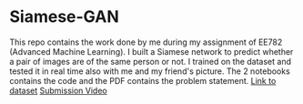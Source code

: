 # Siamese-GAN

This repo contains the work done by me during my assignment of EE782 (Advanced Machine Learning).
I built a Siamese network to predict whether a pair of images are of the same person or not. I trained on the dataset and tested it in real time also with me and my friend's picture.
The 2 notebooks contains the code and the PDF contains the problem statement.
[Link to dataset](http://vis-www.cs.umass.edu/lfw/)
[Submission Video](https://iitbacin-my.sharepoint.com/personal/210070063_iitb_ac_in/_layouts/15/stream.aspx?id=%2Fpersonal%2F210070063%5Fiitb%5Fac%5Fin%2FDocuments%2FCollege%2FAssignment2%2Ewebm&nav=eyJyZWZlcnJhbEluZm8iOnsicmVmZXJyYWxBcHAiOiJPbmVEcml2ZUZvckJ1c2luZXNzIiwicmVmZXJyYWxBcHBQbGF0Zm9ybSI6IldlYiIsInJlZmVycmFsTW9kZSI6InZpZXciLCJyZWZlcnJhbFZpZXciOiJNeUZpbGVzTGlua0RpcmVjdCJ9fQ&ga=1&referrer=StreamWebApp%2EWeb&referrerScenario=AddressBarCopied%2Eview)

